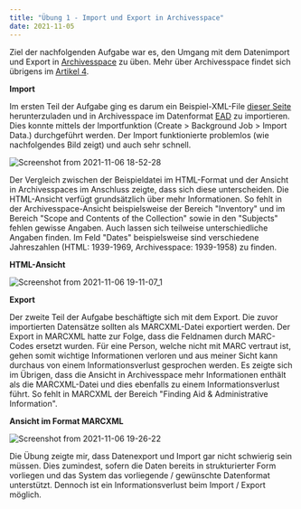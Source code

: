 ```yaml
---
title: "Übung 1 - Import und Export in Archivesspace"
date: 2021-11-05
---
```

Ziel der nachfolgenden Aufgabe war es, den Umgang mit dem Datenimport und Export in [Archivesspace](https://archivesspace.org/) zu üben. Mehr über Archivesspace findet sich übrigens im [Artikel 4](https://github.com/MomoVasco/Lerntagebuch/blob/769e78fb9028544cc2317cacc92399b074cea027/_posts/2021-11-05-tag4.md).

**Import**

Im ersten Teil der Aufgabe ging es darum ein Beispiel-XML-File [dieser Seite](https://eadiva.com/sample-ead-files/) herunterzuladen und in Archivesspace im Datenformat [EAD](https://de.wikipedia.org/w/index.php?title=Encoded_Archival_Description&oldid=214151361) zu importieren. Dies konnte mittels der Importfunktion (Create > Background Job > Import Data.) durchgeführt werden. Der Import funktionierte problemlos (wie nachfolgendes Bild zeigt) und auch sehr schnell.

![Screenshot from 2021-11-06 18-52-28](https://user-images.githubusercontent.com/90821878/140654238-3d85293b-8262-447f-8472-c5114b8d906f.png)

Der Vergleich zwischen der Beispieldatei im HTML-Format und der Ansicht in Archivesspaces im Anschluss zeigte, dass sich diese unterscheiden. Die HTML-Ansicht verfügt grundsätzlich über mehr Informationen. So fehlt in der Archivesspace-Ansicht beispielsweise der Bereich "Inventory" und im Bereich "Scope and Contents of the Collection" sowie in den "Subjects" fehlen gewisse Angaben. Auch lassen sich teilweise unterschiedliche Angaben finden. Im Feld "Dates" beispielsweise sind verschiedene Jahreszahlen (HTML: 1939-1969, Archivesspace: 1939-1958) zu finden. 

**HTML-Ansicht**

![Screenshot from 2021-11-06 19-11-07_1](https://user-images.githubusercontent.com/90821878/140654491-06f26290-10d5-4d83-a812-26703b9d8e30.png)

**Export**

Der zweite Teil der Aufgabe beschäftigte sich mit dem Export. Die zuvor importierten Datensätze sollten als MARCXML-Datei exportiert werden. Der Export in MARCXML hatte zur Folge, dass die Feldnamen durch MARC-Codes ersetzt wurden. Für eine Person, welche nicht mit MARC vertraut ist, gehen somit wichtige Informationen verloren und aus meiner Sicht kann durchaus von einem Informationsverlust gesprochen werden. Es zeigte sich im Übrigen, dass die Ansicht in Archivesspace mehr Informationen enthält als die MARCXML-Datei und dies ebenfalls zu einem Informationsverlust führt. So fehlt in MARCXML der Bereich "Finding Aid & Administrative Information".

**Ansicht im Format MARCXML**

![Screenshot from 2021-11-06 19-26-22](https://user-images.githubusercontent.com/90821878/140654259-eb16db92-0790-4861-bbc2-5feef85d3f4f.png)


Die Übung zeigte mir, dass Datenexport und Import gar nicht schwierig sein müssen. Dies zumindest, sofern die Daten bereits in strukturierter Form vorliegen und das System das vorliegende / gewünschte Datenformat unterstützt. Dennoch ist ein Informationsverlust beim Import / Export möglich.
